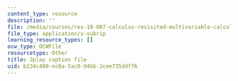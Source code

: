```yaml
---
content_type: resource
description: ''
file: /media/courses/res-18-007-calculus-revisited-multivariable-calculus-fall-2011/b234c400ec0a5ac094bb2cee735ddf76_UGKL1wHouho.vtt
file_type: application/x-subrip
learning_resource_types: []
ocw_type: OCWFile
resourcetype: Other
title: 3play caption file
uid: b234c400-ec0a-5ac0-94bb-2cee735ddf76
---
```

